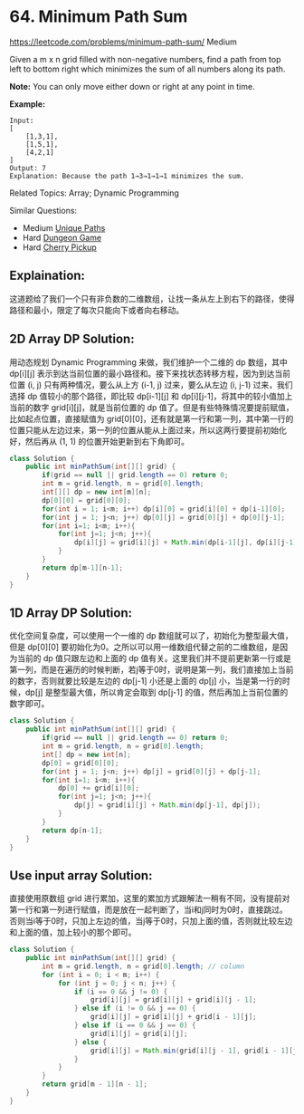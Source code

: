 # 64. Minimum Path Sum
<https://leetcode.com/problems/minimum-path-sum/>
Medium

Given a m x n grid filled with non-negative numbers, find a path from top left to bottom right which minimizes the sum of all numbers along its path.

**Note:** You can only move either down or right at any point in time.

**Example:**

    Input:
    [
        [1,3,1],
        [1,5,1],
        [4,2,1]
    ]
    Output: 7
    Explanation: Because the path 1→3→1→1→1 minimizes the sum.

Related Topics: Array; Dynamic Programming

Similar Questions: 
* Medium [Unique Paths](https://leetcode.com/problems/unique-paths/)
* Hard [Dungeon Game](https://leetcode.com/problems/dungeon-game/)
* Hard [Cherry Pickup](https://leetcode.com/problems/cherry-pickup/)

## Explaination: 
这道题给了我们一个只有非负数的二维数组，让找一条从左上到右下的路径，使得路径和最小，限定了每次只能向下或者向右移动。

## 2D Array DP Solution: 
用动态规划 Dynamic Programming 来做，我们维护一个二维的 dp 数组，其中 dp[i][j] 表示到达当前位置的最小路径和。接下来找状态转移方程，因为到达当前位置 (i, j)  只有两种情况，要么从上方 (i-1, j) 过来，要么从左边 (i, j-1) 过来，我们选择 dp 值较小的那个路径，即比较 dp[i-1][j] 和 dp[i][j-1]，将其中的较小值加上当前的数字 grid[i][j]，就是当前位置的 dp 值了。但是有些特殊情况要提前赋值，比如起点位置，直接赋值为 grid[0][0]，还有就是第一行和第一列，其中第一行的位置只能从左边过来，第一列的位置从能从上面过来，所以这两行要提前初始化好，然后再从 (1, 1) 的位置开始更新到右下角即可。

```java
class Solution {
    public int minPathSum(int[][] grid) {
        if(grid == null || grid.length == 0) return 0;
        int m = grid.length, n = grid[0].length;
        int[][] dp = new int[m][n];
        dp[0][0] = grid[0][0];
        for(int i = 1; i<m; i++) dp[i][0] = grid[i][0] + dp[i-1][0];
        for(int j = 1; j<n; j++) dp[0][j] = grid[0][j] + dp[0][j-1];
        for(int i=1; i<m; i++){
            for(int j=1; j<n; j++){
                dp[i][j] = grid[i][j] + Math.min(dp[i-1][j], dp[i][j-1]);
            }
        }
        return dp[m-1][n-1];
    }
}
```

## 1D Array DP Solution: 
优化空间复杂度，可以使用一个一维的 dp 数组就可以了，初始化为整型最大值，但是 dp[0][0] 要初始化为0。之所以可以用一维数组代替之前的二维数组，是因为当前的 dp 值只跟左边和上面的 dp 值有关。这里我们并不提前更新第一行或是第一列，而是在遍历的时候判断，若j等于0时，说明是第一列，我们直接加上当前的数字，否则就要比较是左边的 dp[j-1] 小还是上面的 dp[j]  小，当是第一行的时候，dp[j] 是整型最大值，所以肯定会取到 dp[j-1] 的值，然后再加上当前位置的数字即可。

```java
class Solution {
    public int minPathSum(int[][] grid) {
        if(grid == null || grid.length == 0) return 0;
        int m = grid.length, n = grid[0].length;
        int[] dp = new int[n];
        dp[0] = grid[0][0];
        for(int j = 1; j<n; j++) dp[j] = grid[0][j] + dp[j-1];
        for(int i=1; i<m; i++){
            dp[0] += grid[i][0];
            for(int j=1; j<n; j++){
                dp[j] = grid[i][j] + Math.min(dp[j-1], dp[j]);
            }
        }
        return dp[n-1];
    }
}
```

## Use input array Solution:
直接使用原数组 grid 进行累加，这里的累加方式跟解法一稍有不同，没有提前对第一行和第一列进行赋值，而是放在一起判断了，当i和j同时为0时，直接跳过。否则当i等于0时，只加上左边的值，当j等于0时，只加上面的值，否则就比较左边和上面的值，加上较小的那个即可。


```java
class Solution {
    public int minPathSum(int[][] grid) {
        int m = grid.length, n = grid[0].length; // column
        for (int i = 0; i < m; i++) {
            for (int j = 0; j < n; j++) {
                if (i == 0 && j != 0) {
                    grid[i][j] = grid[i][j] + grid[i][j - 1];
                } else if (i != 0 && j == 0) {
                    grid[i][j] = grid[i][j] + grid[i - 1][j];
                } else if (i == 0 && j == 0) {
                    grid[i][j] = grid[i][j];
                } else {
                    grid[i][j] = Math.min(grid[i][j - 1], grid[i - 1][j]) + grid[i][j];
                }
            }
        }
        return grid[m - 1][n - 1];
    }
}
```